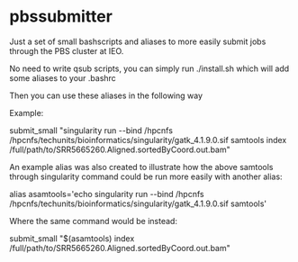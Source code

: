 # pbssubmitter

Just a set of small bashscripts and aliases to more easily submit jobs through the PBS cluster at IEO.

No need to write qsub scripts, you can simply run ./install.sh which will add some aliases to your .bashrc

Then you can use these aliases in the following way

Example:

submit_small "singularity run --bind /hpcnfs /hpcnfs/techunits/bioinformatics/singularity/gatk_4.1.9.0.sif samtools index /full/path/to/SRR5665260.Aligned.sortedByCoord.out.bam"

An example alias was also created to illustrate how the above samtools through singularity command could be run more easily with another alias:

alias asamtools='echo singularity run --bind /hpcnfs /hpcnfs/techunits/bioinformatics/singularity/gatk_4.1.9.0.sif samtools'

Where the same command would be instead:

submit_small "$(asamtools) index /full/path/to/SRR5665260.Aligned.sortedByCoord.out.bam"
